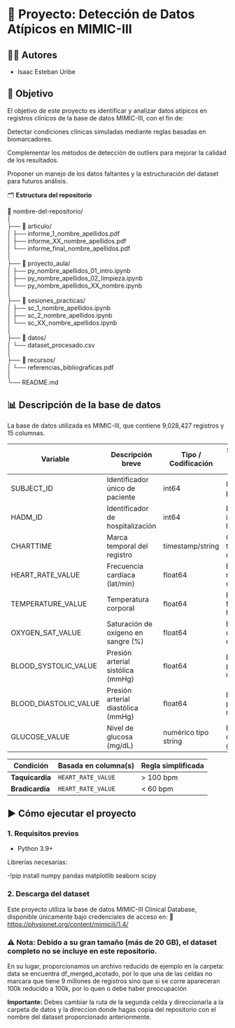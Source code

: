 # 📌 Proyecto: Detección de Datos Atípicos en MIMIC-III
## 👨‍💻 Autores

- Isaac Esteban Uribe



## 🎯 Objetivo

El objetivo de este proyecto es identificar y analizar datos atípicos en registros clínicos de la base de datos MIMIC-III, con el fin de:

Detectar condiciones clínicas simuladas mediante reglas basadas en biomarcadores.

Complementar los métodos de detección de outliers para mejorar la calidad de los resultados.

Proponer un manejo de los datos faltantes y la estructuración del dataset para futuros análisis.

🗂️ **Estructura del repositorio**

📁 nombre-del-repositorio/  
│  
├── 📁 articulo/  
│   ├── informe_1_nombre_apellidos.pdf  
│   ├── informe_XX_nombre_apellidos.pdf  
│   └── informe_final_nombre_apellidos.pdf  
│  
├── 📁 proyecto_aula/  
│   ├── py_nombre_apellidos_01_intro.ipynb  
│   ├── py_nombre_apellidos_02_limpieza.ipynb  
│   └── py_nombre_apellidos_XX_nombre.ipynb  
│  
├── 📁 sesiones_practicas/  
│   ├── sc_1_nombre_apellidos.ipynb  
│   ├── sc_2_nombre_apellidos.ipynb  
│   └── sc_XX_nombre_apellidos.ipynb  
│  
├── 📁 datos/  
│   └── dataset_procesado.csv  
│  
├── 📁 recursos/  
│   └── referencias_bibliograficas.pdf  
│  
└── README.md  


## 📊 Descripción de la base de datos

La base de datos utilizada es MIMIC-III, que contiene 9,028,427 registros y 15 columnas.

| Variable              | Descripción breve                   | Tipo / Codificación  | Significado clínico principal    |
| --------------------- | ----------------------------------- | -------------------- | -------------------------------- |
| SUBJECT_ID            | Identificador único de paciente     | int64                | Identifica al paciente           |
| HADM_ID               | Identificador de hospitalización    | int64                | Episodio de ingreso hospitalario |
| CHARTTIME             | Marca temporal del registro         | timestamp/string     | Cuándo se tomó el dato           |
| HEART_RATE_VALUE      | Frecuencia cardíaca (lat/min)       | float64              | Evalúa ritmo cardíaco            |
| TEMPERATURE_VALUE     | Temperatura corporal                | float64              | Evalúa fiebre o hipotermia       |
| OXYGEN_SAT_VALUE      | Saturación de oxígeno en sangre (%) | float64              | Evalúa nivel de oxigenación      |
| BLOOD_SYSTOLIC_VALUE  | Presión arterial sistólica (mmHg)   | float64              | Evalúa presión máxima            |
| BLOOD_DIASTOLIC_VALUE | Presión arterial diastólica (mmHg)  | float64              | Evalúa presión mínima            |
| GLUCOSE_VALUE         | Nivel de glucosa (mg/dL)            | numérico tipo string | Evalúa control glucémico         |


| Condición                         | Basada en columna(s)                            | Regla simplificada               |
| --------------------------------- | ----------------------------------------------- | -------------------------------- |
| **Taquicardia**                   | `HEART_RATE_VALUE`                              | > 100 bpm                        |
| **Bradicardia**                   | `HEART_RATE_VALUE`                              | < 60 bpm                         |



## ▶️ Cómo ejecutar el proyecto
### 1. Requisitos previos

- Python 3.9+

Librerías necesarias:

-!pip install numpy pandas matplotlib seaborn scipy

### 2. Descarga del dataset

Este proyecto utiliza la base de datos MIMIC-III Clinical Database, disponible únicamente bajo credenciales de acceso en:
🔗 https://physionet.org/content/mimiciii/1.4/

### ⚠️ Nota: Debido a su gran tamaño (más de 20 GB), el dataset completo no se incluye en este repositorio.

En su lugar, proporcionamos un archivo reducido de ejemplo en la carpeta:
data se encuentra df_merged_acotado, por lo que una de las celdas no marcara que tiene 9 millones de registros sino que si se corre apareceran 100k reducido a 100k, por lo quen o debe haber preocupación

**Importante:** Debes cambiar la ruta de la segunda celda y direccionarla a la carpeta de datos y la direccion donde hagas copia del repositorio con el nombre del dataset proporcionado anteriormente.
